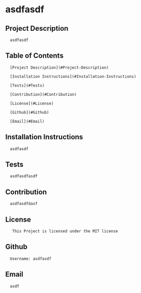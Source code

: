 # asdfasdf
  ## Project Description
      asdfasdf
      
  ## Table of Contents

      [Project Description](#Project-Description)

      [Installation Instructions](#Installation-Instructions)

      [Tests](#Tests)

      [Contribution](#Contribution) 

      [License](#License)

      [Github](#Github)

      [Email](#Email)
      
  ## Installation Instructions
      asdfasdf
      
  ## Tests
      asdfasdfasdf
  ## Contribution 
      asdfasdfdasf
      
  ## License
       This Project is licensed under the MIT license
  ## Github
      Username: asdfasdf
  ## Email
      asdf



